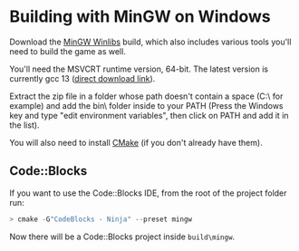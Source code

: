 # Building with MinGW on Windows

Download the [MinGW Winlibs](https://winlibs.com/#download-release) build, which also includes various tools you'll need to build the game as well.

You'll need the MSVCRT runtime version, 64-bit. The latest version is currently gcc 13 ([direct download link](https://github.com/brechtsanders/winlibs_mingw/releases/download/13.1.0-16.0.2-11.0.0-msvcrt-r1/winlibs-x86_64-mcf-seh-gcc-13.1.0-mingw-w64msvcrt-11.0.0-r1.zip)).

Extract the zip file in a folder whose path doesn't contain a space (C:\ for example) and add the bin\ folder inside to your PATH (Press the Windows key and type "edit environment variables", then click on PATH and add it in the list).

You will also need to install [CMake](https://cmake.org) (if you don't already have them).

## Code::Blocks

If you want to use the Code::Blocks IDE, from the root of the project folder run:

```powershell
> cmake -G"CodeBlocks - Ninja" --preset mingw
```

Now there will be a Code::Blocks project inside `build\mingw`.
